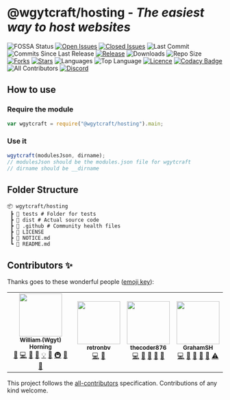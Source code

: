 # @wgytcraft/hosting - _The easiest way to host websites_

![FOSSA Status](https://app.fossa.com/api/projects/git%2Bgithub.com%2Fwgytcraft%2Fwgytcraft-hosting.svg?type=shield) [![Open Issues](https://img.shields.io/github/issues/wgytcraft/hosting?color=green&logo=github&logoColor=white)](https://github.com/wgytcraft/hosting/issues) [![Closed Issues](https://img.shields.io/github/issues-closed/wgytcraft/hosting?color=red&logo=github&logoColor=white)](https://github.com/wgytcraft/hosting/issues?q=is%3Aissue+is%3Aclosed) ![Last Commit](https://img.shields.io/github/last-commit/wgytcraft/hosting?color=green&logo=github&logoColor=white) ![Commits Since Last Release](https://img.shields.io/github/commits-since/wgytcraft/hosting/latest?color=green&include_prereleases&label=commits%20since%20last%20release&logo=github&logoColor=white&sort=semver) [![Release](https://img.shields.io/github/v/release/wgytcraft/hosting?color=green&logo=github&logoColor=white)](https://github.com/wgytcraft/hosting/releases) ![Downloads](https://img.shields.io/github/downloads/wgytcraft/hosting/latest/total?color=green&logo=github&logoColor=white&sort=semver) ![Repo Size](https://img.shields.io/github/repo-size/wgytcraft/hosting?color=green&logo=github&logoColor=white) [![Forks](https://img.shields.io/github/forks/wgytcraft/hosting?color=green&logo=github-actions&logoColor=white)](https://github.com/wgytcraft/hosting/network/members) [![Stars](https://img.shields.io/github/stars/wgytcraft/hosting?color=green&logo=github&logoColor=white)](https://github.com/wgytcraft/hosting/stargazers) ![Languages](https://img.shields.io/github/languages/count/wgytcraft/hosting?color=green&logo=github&logoColor=white) ![Top Language](https://img.shields.io/github/languages/top/wgytcraft/hosting?color=green&logoColor=white) [![Licence](https://img.shields.io/github/license/wgytcraft/hosting?color=green&logo=github&logoColor=white)](https://github.com/wgytcraft/hosting/blob/main/LICENSE) [![Codacy Badge](https://app.codacy.com/project/badge/Grade/aa8004662996446e9dd30ff0d1c71c5b)](https://www.codacy.com/gh/wgytcraft/hosting/dashboard?utm_source=github.com&utm_medium=referral&utm_content=wgytcraft/hosting&utm_campaign=Badge_Grade) ![All Contributors](https://img.shields.io/github/all-contributors/wgytcraft/hosting/master?color=green&logo=github&logoColor=white) [![Discord](https://img.shields.io/discord/815203873324662865?color=green&logo=discord&logoColor=white&label=discord)](https://discord.gg/NcfrvkEy6A)

## How to use

### Require the module

```javascript
var wgytcraft = require("@wgytcraft/hosting").main;
```

### Use it

```javascript
wgytcraft(modulesJson, dirname);
// modulesJson should be the modules.json file for wgytcraft
// dirname should be __dirname
```

## Folder Structure

```text
📦 wgytcraft/hosting
 ┣ 📂 tests # Folder for tests
 ┣ 📂 dist # Actual source code
 ┣ 📂 .github # Community health files
 ┣ 📜 LICENSE
 ┣ 📜 NOTICE.md
 ┗ 📜 README.md
```

## Contributors ✨

Thanks goes to these wonderful people ([emoji key](https://allcontributors.org/docs/en/emoji-key)):

<!-- ALL-CONTRIBUTORS-LIST:START - Do not remove or modify this section -->
<!-- prettier-ignore-start -->
<!-- markdownlint-disable -->
<table>
  <tr>
    <td align="center"><a href="http://wgyt.tk"><img src="https://avatars.githubusercontent.com/u/68466727?v=4?s=100" width="100px;" alt=""/><br /><sub><b>William (Wgyt) Horning</b></sub></a><br /><a href="https://github.com/wgytcraft/hosting/issues?q=author%3Awgyt" title="Bug reports">🐛</a> <a href="https://github.com/wgytcraft/hosting/commits?author=wgyt" title="Code">💻</a> <a href="https://github.com/wgytcraft/hosting/commits?author=wgyt" title="Documentation">📖</a> <a href="#design-wgyt" title="Design">🎨</a> <a href="#example-wgyt" title="Examples">💡</a> <a href="#ideas-wgyt" title="Ideas, Planning, & Feedback">🤔</a> <a href="#infra-wgyt" title="Infrastructure (Hosting, Build-Tools, etc)">🚇</a> <a href="#maintenance-wgyt" title="Maintenance">🚧</a> <a href="https://github.com/wgytcraft/hosting/pulls?q=is%3Apr+reviewed-by%3Awgyt" title="Reviewed Pull Requests">👀</a></td>
    <td align="center"><a href="https://retronbv.github.io"><img src="https://avatars.githubusercontent.com/u/49005044?v=4?s=100" width="100px;" alt=""/><br /><sub><b>retronbv</b></sub></a><br /><a href="https://github.com/wgytcraft/hosting/commits?author=retronbv" title="Code">💻</a> <a href="#ideas-retronbv" title="Ideas, Planning, & Feedback">🤔</a></td>
    <td align="center"><a href="https://thecoder876.github.io"><img src="https://avatars.githubusercontent.com/u/76265544?v=4?s=100" width="100px;" alt=""/><br /><sub><b>thecoder876</b></sub></a><br /><a href="https://github.com/wgytcraft/hosting/commits?author=thecoder876" title="Code">💻</a> <a href="#ideas-thecoder876" title="Ideas, Planning, & Feedback">🤔</a> <a href="#maintenance-thecoder876" title="Maintenance">🚧</a> <a href="#projectManagement-thecoder876" title="Project Management">📆</a> <a href="https://github.com/wgytcraft/hosting/pulls?q=is%3Apr+reviewed-by%3Athecoder876" title="Reviewed Pull Requests">👀</a></td>
    <td align="center"><a href="https://grahamsh.com"><img src="https://avatars.githubusercontent.com/u/64214252?v=4?s=100" width="100px;" alt=""/><br /><sub><b>GrahamSH</b></sub></a><br /><a href="https://github.com/wgytcraft/hosting/commits?author=GrahamSH-LLK" title="Code">💻</a> <a href="https://github.com/wgytcraft/hosting/commits?author=GrahamSH-LLK" title="Documentation">📖</a> <a href="https://github.com/wgytcraft/hosting/issues?q=author%3AGrahamSH-LLK" title="Bug reports">🐛</a> <a href="#ideas-GrahamSH-LLK" title="Ideas, Planning, & Feedback">🤔</a> <a href="https://github.com/wgytcraft/hosting/pulls?q=is%3Apr+reviewed-by%3AGrahamSH-LLK" title="Reviewed Pull Requests">👀</a> <a href="https://github.com/wgytcraft/hosting/commits?author=GrahamSH-LLK" title="Tests">⚠️</a></td>
  </tr>
</table>

<!-- markdownlint-restore -->
<!-- prettier-ignore-end -->

<!-- ALL-CONTRIBUTORS-LIST:END -->

This project follows the [all-contributors](https://github.com/all-contributors/all-contributors) specification. Contributions of any kind welcome.
